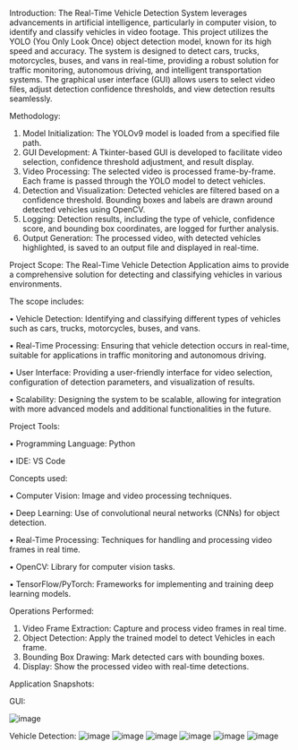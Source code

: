 Introduction:
The Real-Time Vehicle Detection System leverages advancements in artificial intelligence, particularly in computer vision, to identify and classify vehicles in video footage. This project utilizes the YOLO (You Only Look Once) object detection model, known for its high speed and accuracy. The system is designed to detect cars, trucks, motorcycles, buses, and vans in real-time, providing a robust solution for traffic monitoring, autonomous driving, and intelligent transportation systems. The graphical user interface (GUI) allows users to select video files, adjust detection confidence thresholds, and view detection results seamlessly.

Methodology:
1)	Model Initialization:
The YOLOv9 model is loaded from a specified file path.
2)	GUI Development:
A Tkinter-based GUI is developed to facilitate video selection, confidence threshold adjustment, and result display.
3)	Video Processing:
The selected video is processed frame-by-frame. Each frame is passed through the YOLO model to detect vehicles.
4)	Detection and Visualization:
Detected vehicles are filtered based on a confidence threshold. Bounding boxes and labels are drawn around detected vehicles using OpenCV.
5)	Logging: 
Detection results, including the type of vehicle, confidence score, and bounding box coordinates, are logged for further analysis.
6)	Output Generation:
The processed video, with detected vehicles highlighted, is saved to an output file and displayed in real-time.

Project Scope:
The Real-Time Vehicle Detection Application aims to provide a comprehensive solution for detecting and classifying vehicles in various environments. 

The scope includes:

•	Vehicle Detection: Identifying and classifying different types of vehicles such as cars, trucks, motorcycles, buses, and vans.

•	Real-Time Processing: Ensuring that vehicle detection occurs in real-time, suitable for applications in traffic monitoring and autonomous driving.

•	User Interface: Providing a user-friendly interface for video selection, configuration of detection parameters, and visualization of results.

•	Scalability: Designing the system to be scalable, allowing for integration with more advanced models and additional functionalities in the future.

Project Tools:

•	Programming Language: Python

•	IDE: VS Code

Concepts used:

•	Computer Vision: Image and video processing techniques.

•	Deep Learning: Use of convolutional neural networks (CNNs) for object detection.

•	Real-Time Processing: Techniques for handling and processing video frames in real time.

•	OpenCV: Library for computer vision tasks.

•	TensorFlow/PyTorch: Frameworks for implementing and training deep learning models.

Operations Performed:
1)	Video Frame Extraction: Capture and process video frames in real time.
2)	Object Detection: Apply the trained model to detect Vehicles in each frame.
3)	Bounding Box Drawing: Mark detected cars with bounding boxes.
4)	Display: Show the processed video with real-time detections.

Application Snapshots:

GUI:

![image](https://github.com/user-attachments/assets/7553188d-6b40-424d-a953-22e6f5e641a3)

Vehicle Detection:
![image](https://github.com/user-attachments/assets/6d5ca58d-bf01-4a52-9220-96d644871b1c)
![image](https://github.com/user-attachments/assets/3b509ce3-496c-46fa-bfac-3176bd114d69)
![image](https://github.com/user-attachments/assets/714b3b10-18c8-419b-b6d3-097a2eab6c57)
![image](https://github.com/user-attachments/assets/73eeb643-6d2a-47f4-9aed-126a98927f15)
![image](https://github.com/user-attachments/assets/d06e829a-1acb-42ff-9972-ba5c59abb580)
![image](https://github.com/user-attachments/assets/4a741725-62e7-4486-89b9-b588c849e011)






